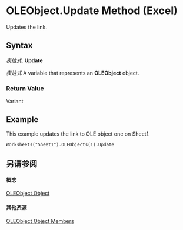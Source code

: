 
# OLEObject.Update Method (Excel)

Updates the link.


## Syntax

 _表达式_. **Update**

 _表达式_ A variable that represents an **OLEObject** object.


### Return Value

Variant


## Example

This example updates the link to OLE object one on Sheet1.


```
Worksheets("Sheet1").OLEObjects(1).Update
```


## 另请参阅


#### 概念


[OLEObject Object](bc3ef12d-1531-6c21-71ab-3df6bb851f3b.md)
#### 其他资源


[OLEObject Object Members](http://msdn.microsoft.com/library/fcee0a0a-a270-9f03-37f6-eb5989797bba%28Office.15%29.aspx)